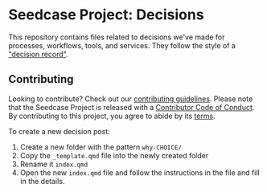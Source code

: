 # Seedcase Project: Decisions

This repository contains files related to decisions we've made for processes, workflows, tools, and services. They follow the style of a ["decision record"](https://adr.github.io/).

## Contributing

Looking to contribute? Check out our [contributing
guidelines](https://community.seedcase-project.org). Please note that the Seedcase Project is
released with a [Contributor Code of
Conduct](https://contributor-covenant.org/version/2/1/CODE_OF_CONDUCT.html).
By contributing to this project, you agree to abide by its
[terms](https://github.com/seedcase-project/.github/blob/main/CODE_OF_CONDUCT.md).

To create a new decision post:

1. Create a new folder with the pattern `why-CHOICE/`
2. Copy the `_template.qmd` file into the newly created folder
3. Rename it `index.qmd`
4. Open the new `index.qmd` file and follow the instructions in the file and fill in the details.
